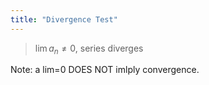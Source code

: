 ```yaml
---
title: "Divergence Test"
---
```

> $\lim a_n \neq 0$, series diverges

Note: a lim=0 DOES NOT imlply convergence.
